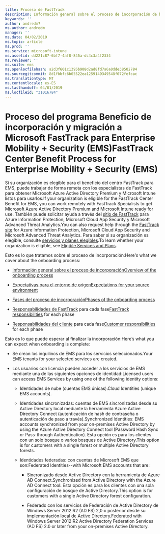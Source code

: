```yaml
---
title: Proceso de FastTrack
description: Información general sobre el proceso de incorporación de beneficios del centro FastTrack
keywords: ''
author: andredm7
ms.author: andredm
manager: ''
ms.date: 04/02/2019
ms.topic: article
ms.prod: ''
ms.service: microsoft-intune
ms.assetid: dd221c87-6bf7-4af8-845a-dc4c3a4f2334
ms.reviewer: ''
ms.suite: ems
ms.openlocfilehash: a2d3f601c1395b908d2ad8fd7a6a0dde38502784
ms.sourcegitcommit: 8d1fbbfc6b05522ea1259149349548f072fefcac
ms.translationtype: MT
ms.contentlocale: es-ES
ms.lasthandoff: 04/01/2019
ms.locfileid: "31016784"
---
```

# <a name="fasttrack-center-benefit-process-for-enterprise-mobility--security-ems"></a><span data-ttu-id="9f346-103">Proceso del programa Beneficio de incorporación y migración a Microsoft FastTrack para Enterprise Mobility + Security (EMS)</span><span class="sxs-lookup"><span data-stu-id="9f346-103">FastTrack Center Benefit Process for Enterprise Mobility + Security (EMS)</span></span>
<span data-ttu-id="9f346-104">Si su organización es elegible para el beneficio del centro FastTrack para EMS, puede trabajar de forma remota con los especialistas de FastTrack para obtener Microsoft Azure Active Directory Premium y Microsoft Intune listos para usarlos.</span><span class="sxs-lookup"><span data-stu-id="9f346-104">If your organization is eligible for the FastTrack Center Benefit for EMS, you can work remotely with FastTrack Specialists to get Microsoft Azure Active Directory Premium and Microsoft Intune ready for use.</span></span> <span data-ttu-id="9f346-105">También puede solicitar ayuda a través del [sitio de FastTrack](https://www.microsoft.com/fasttrack/microsoft-365/ems) para Azure Information Protection, Microsoft Cloud App Security y Microsoft Advanced Threat Analytics.</span><span class="sxs-lookup"><span data-stu-id="9f346-105">You can also request help through the [FastTrack site](https://www.microsoft.com/fasttrack/microsoft-365/ems) for Azure Information Protection, Microsoft Cloud App Security and Microsoft Advanced Threat Analytics.</span></span> <span data-ttu-id="9f346-106">Para saber si su organización es elegible, consulte [servicios y planes elegibles](M365-eligible-services-and-plans.md).</span><span class="sxs-lookup"><span data-stu-id="9f346-106">To learn whether your organization is eligible, see [Eligible Services and Plans](M365-eligible-services-and-plans.md).</span></span>


<span data-ttu-id="9f346-107">Esto es lo que tratamos sobre el proceso de incorporación:</span><span class="sxs-lookup"><span data-stu-id="9f346-107">Here's what we cover about the onboarding process:</span></span>

-   [<span data-ttu-id="9f346-108">Información general sobre el proceso de incorporación</span><span class="sxs-lookup"><span data-stu-id="9f346-108">Overview of the onboarding process</span></span>](EMS-fasttrack-benefit-overview.md)

-   [<span data-ttu-id="9f346-109">Expectativas para el entorno de origen</span><span class="sxs-lookup"><span data-stu-id="9f346-109">Expectations for your source environment</span></span>](EMS-source-environment-expectations.md)

-   [<span data-ttu-id="9f346-110">Fases del proceso de incorporación</span><span class="sxs-lookup"><span data-stu-id="9f346-110">Phases of the onboarding process</span></span>](EMS-onboarding-phases.md)

-   <span data-ttu-id="9f346-111">[Responsabilidades de FastTrack](EMS-fasttrack-responsibilities.md) para cada fase</span><span class="sxs-lookup"><span data-stu-id="9f346-111">[FastTrack responsibilities](EMS-fasttrack-responsibilities.md) for each phase</span></span>

-   <span data-ttu-id="9f346-112">[Responsabilidades del cliente](EMS-your-responsibilities.md) para cada fase</span><span class="sxs-lookup"><span data-stu-id="9f346-112">[Customer responsibilities](EMS-your-responsibilities.md) for each phase</span></span>

<span data-ttu-id="9f346-113">Esto es lo que puede esperar al finalizar la incorporación:</span><span class="sxs-lookup"><span data-stu-id="9f346-113">Here’s what you can expect when onboarding is complete:</span></span>

-   <span data-ttu-id="9f346-114">Se crean los inquilinos de EMS para los servicios seleccionados.</span><span class="sxs-lookup"><span data-stu-id="9f346-114">Your EMS tenants for your selected services are created.</span></span>

-   <span data-ttu-id="9f346-115">Los usuarios con licencia pueden acceder a los servicios de EMS mediante una de las siguientes opciones de identidad:</span><span class="sxs-lookup"><span data-stu-id="9f346-115">Licensed users can access EMS Services by using one of the following identity options:</span></span>

    -   <span data-ttu-id="9f346-116">Identidades de nube (cuentas EMS únicas).</span><span class="sxs-lookup"><span data-stu-id="9f346-116">Cloud Identities (unique EMS accounts).</span></span>

    -   <span data-ttu-id="9f346-117">Identidades sincronizadas: cuentas de EMS sincronizadas desde su Active Directory local mediante la herramienta Azure Active Directory Connect (autenticación de hash de contraseña o autenticación de paso a través).</span><span class="sxs-lookup"><span data-stu-id="9f346-117">Synchronized Identities: EMS accounts synchronized from your on-premises Active Directory by using the Azure Active Directory Connect tool (Password Hash Sync or Pass-through Authentication).</span></span> <span data-ttu-id="9f346-118">Esta opción es para los clientes con un solo bosque o varios bosques de Active Directory.</span><span class="sxs-lookup"><span data-stu-id="9f346-118">This option is for customers with a single forest or multiple Active Directory forests.</span></span>

    -   <span data-ttu-id="9f346-119">Identidades federadas: con cuentas de Microsoft EMS que son:</span><span class="sxs-lookup"><span data-stu-id="9f346-119">Federated Identities--with Microsoft EMS accounts that are:</span></span>

        -   <span data-ttu-id="9f346-120">Sincronizado desde Active Directory con la herramienta de Azure AD Connect.</span><span class="sxs-lookup"><span data-stu-id="9f346-120">Synchronized from Active Directory with the Azure AD Connect tool.</span></span> <span data-ttu-id="9f346-121">Esta opción es para los clientes con una sola configuración de bosque de Active Directory.</span><span class="sxs-lookup"><span data-stu-id="9f346-121">This option is for customers with a single Active Directory forest configuration.</span></span>

        -   <span data-ttu-id="9f346-122">Federado con los servicios de Federación de Active Directory de Windows Server 2012 R2 (AD FS) 2,0 o posterior desde su implementación local de Active Directory.</span><span class="sxs-lookup"><span data-stu-id="9f346-122">Federated with Windows Server 2012 R2 Active Directory Federation Services (AD FS) 2.0 or later from your on-premises Active Directory.</span></span>
